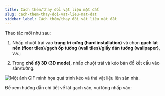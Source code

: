 ```yaml
---
title: Cách thêm/thay đổi vật liệu mặt đất
slug: cach-them-thay-doi-vat-lieu-mat-dat
sidebar_label: Cách thêm/thay đổi vật liệu mặt đất
---
```


Thao tác mới như sau:

1. Nhấp chuột trái vào **trang trí cứng (hard installation)** và chọn **gạch lát nền (floor tiles)**/**gạch ốp tường (wall tiles)**/**giấy dán tường (wallpaper)**, v.v.;

2. Trong **chế độ 3D (3D mode)**, nhấp chuột trái và kéo bản đồ kết cấu vào sàn/tường.

![Một ảnh GIF minh họa quá trình kéo và thả vật liệu lên sàn nhà.](https://storage.googleapis.com/jegavn_kb/images/6a8fda79-7a58-4e9e-a963-f506da10d8f4.gif)

Để xem hướng dẫn chi tiết về lát gạch sàn, vui lòng nhấp vào: